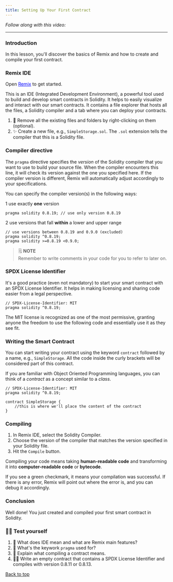 ```yaml
---
title: Setting Up Your First Contract
---
```


_Follow along with this video:_

---

<a name="top"></a>
### Introduction 
In this lesson, you'll discover the basics of Remix and how to create and compile your first contract.

### Remix IDE
Open <a href="https://remix.ethereum.org/" target="_blank" style="color: blue; text-decoration: underline;">Remix</a> to get started. 

This is an IDE (Integrated Development Environment), a powerful tool used to build and develop smart contracts in Solidity. It helps to easily visualize and interact with our smart contracts. It contains a file explorer that hosts all the files, a Solidity compiler and a tab where you can deploy your contracts.

1. 🧹 Remove all the existing files and folders by right-clicking on them (optional).
2. ✨ Create a new file, e.g., `SimpleStorage.sol`. The `.sol` extension tells the compiler that this is a Solidity file.

### Compiler directive
The `pragma` directive specifies the *version* of the Solidity compiler that you want to use to build your source file. When the compiler encounters this line, it will check its version against the one you specified here. If the compiler version is different, Remix will automatically adjust accordingly to your specifications. 

You can specify the compiler version(s) in the following ways:

1 use exactly **one** version 
```solidity
pragma solidity 0.8.19; // use only version 0.8.19
```
2 use versions that fall **within** a lower and upper range
```solidity
// use versions between 0.8.19 and 0.9.0 (excluded)
pragma solidity ^0.8.19; 
pragma solidity >=0.8.19 <0.9.0;
```
> 🗒️ **NOTE** <br>
Remember to write comments in your code for you to refer to later on.

### SPDX License Identifier
It's a good practice (even not mandatory) to start your smart contract with an SPDX License Identifier. It helps in making licensing and sharing code easier from a legal perspective.

```solidity
// SPDX-License-Identifier: MIT
pragma solidity ^0.8.19;
```
The MIT license is recognized as one of the most permissive, granting anyone the freedom to use the following code and essentially use it as they see fit.

### Writing the Smart Contract
You can start writing your contract using the keyword `contract` followed by a name, e.g., `SimpleStorage`. All the code inside the curly brackets will be considered part of this contract.

If you are familiar with Object Oriented Programming languages, you can think of a *contract* as a concept similar to a *class*.

```solidity
// SPDX-License-Identifier: MIT
pragma solidity ^0.8.19;

contract SimpleStorage {
    //this is where we'll place the content of the contract
}
```

### Compiling
1. In Remix IDE, select the Solidity Compiler.
2. Choose the version of the compiler that matches the version specified in your Solidity file.
3. Hit the `Compile` button.

Compiling your code means taking **human-readable code** and transforming it into **computer-readable code** or **bytecode**.

If you see a green checkmark, it means your compilation was successful. If there is any error, Remix will point out where the error is, and you can debug it accordingly.

### Conclusion
Well done! You just created and compiled your first smart contract in Solidity.

### 🧑‍💻 Test yourself
1. 📕 What does IDE mean and what are Remix main features?
2. 📕 What's the keywork `pragma` used for?
3. 📕 Explain what compiling a contract means.
4. 🧑‍💻 Write an empty contract that contains a SPDX License Identifier and compiles with version 0.8.11 or 0.8.13.

[Back to top](#top)
